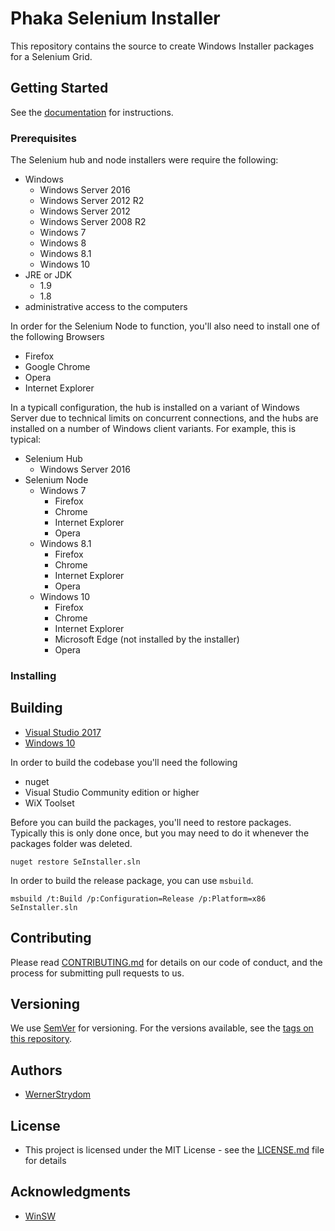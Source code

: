 # Phaka Selenium Installer

This repository contains the source to create Windows Installer packages for a Selenium Grid.  

## Getting Started

See the [documentation](docs/index.md) for instructions.


### Prerequisites

The Selenium hub and node installers were require the following:

* Windows
    * Windows Server 2016
    * Windows Server 2012 R2
    * Windows Server 2012
    * Windows Server 2008 R2
    * Windows 7
    * Windows 8
    * Windows 8.1
    * Windows 10
* JRE or JDK
    * 1.9
    * 1.8
* administrative access to the computers

In order for the Selenium Node to function, you'll also need to install one of the following Browsers

* Firefox
* Google Chrome
* Opera
* Internet Explorer

In a typicall configuration, the hub is installed on a variant of Windows Server due to technical limits on concurrent connections, and the hubs are installed on a number of Windows client variants.  For example, this is typical:

* Selenium Hub
    * Windows Server 2016
* Selenium Node
    * Windows 7
        * Firefox
        * Chrome
        * Internet Explorer
        * Opera
    * Windows 8.1
        * Firefox
        * Chrome
        * Internet Explorer
        * Opera
    * Windows 10
        * Firefox
        * Chrome
        * Internet Explorer
        * Microsoft Edge (not installed by the installer)
        * Opera

### Installing



## Building

* [Visual Studio 2017](https://www.visualstudio.com/downloads/)
* [Windows 10](https://www.microsoft.com/en-us/software-download/windows10) 

In order to build the codebase you'll need the following

- nuget
- Visual Studio Community edition or higher
- WiX Toolset

Before you can build the packages, you'll need to restore packages.  Typically this is only done once, but you may need to do it whenever the packages folder was deleted. 

```
nuget restore SeInstaller.sln
```

In order to build the release package, you can use `msbuild`. 

```
msbuild /t:Build /p:Configuration=Release /p:Platform=x86 SeInstaller.sln
```

## Contributing

Please read [CONTRIBUTING.md](.github/CONTRIBUTING.md) for details on our code of conduct, and the process for submitting pull requests to us.

## Versioning

We use [SemVer](http://semver.org/) for versioning. For the versions available, see the [tags on this repository](https://github.com/Phaka/phaka-selenium-installer/tags). 

## Authors

* [WernerStrydom](https://github.com/WernerStrydom) 

## License

- This project is licensed under the MIT License - see the [LICENSE.md](LICENSE.md) file for details

## Acknowledgments

* [WinSW](https://github.com/kohsuke/winsw/)

